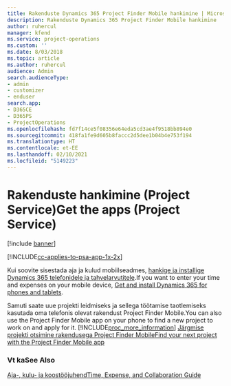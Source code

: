 ```yaml
---
title: Rakenduste Dynamics 365 Project Finder Mobile hankimine | MicrosoftDocs
description: Rakenduste Dynamics 365 Project Finder Mobile hankimine
author: ruhercul
manager: kfend
ms.service: project-operations
ms.custom: ''
ms.date: 8/03/2018
ms.topic: article
ms.author: ruhercul
audience: Admin
search.audienceType:
- admin
- customizer
- enduser
search.app:
- D365CE
- D365PS
- ProjectOperations
ms.openlocfilehash: fd7f14ce5f08356e64eda5cd3ae4f9518bb894e0
ms.sourcegitcommit: 418fa1fe9d605b8faccc2d5dee1b04b4e753f194
ms.translationtype: HT
ms.contentlocale: et-EE
ms.lasthandoff: 02/10/2021
ms.locfileid: "5149223"
---
```

# <a name="get-the-apps-project-service"></a><span data-ttu-id="24d5b-103">Rakenduste hankimine (Project Service)</span><span class="sxs-lookup"><span data-stu-id="24d5b-103">Get the apps (Project Service)</span></span>

[!include [banner](../includes/psa-now-project-operations.md)]

[!INCLUDE[cc-applies-to-psa-app-1x-2x](../includes/cc-applies-to-psa-app-1x-2x.md)]

<span data-ttu-id="24d5b-104">Kui soovite sisestada aja ja kulud mobiilseadmes, [hankige ja installige Dynamics 365 telefonidele ja tahvelarvutitele](https://docs.microsoft.com/dynamics365/mobile-app/dynamics-365-phones-tablets-users-guide).</span><span class="sxs-lookup"><span data-stu-id="24d5b-104">If you want to enter your time and expenses on your mobile device, [Get and install Dynamics 365 for phones and tablets](https://docs.microsoft.com/dynamics365/mobile-app/dynamics-365-phones-tablets-users-guide).</span></span>  
  
 <span data-ttu-id="24d5b-105">Samuti saate uue projekti leidmiseks ja sellega töötamise taotlemiseks kasutada oma telefonis olevat rakendust Project Finder Mobile.</span><span class="sxs-lookup"><span data-stu-id="24d5b-105">You can also use the Project Finder Mobile app on your phone to find a new project to work on and apply for it.</span></span> [!INCLUDE[proc_more_information](../includes/proc-more-information.md)] <span data-ttu-id="24d5b-106">[Järgmise projekti otsimine rakendusega Project Finder Mobile](../psa/find-next-project-finder-mobile-app.md)</span><span class="sxs-lookup"><span data-stu-id="24d5b-106">[Find your next project with the Project Finder Mobile app](../psa/find-next-project-finder-mobile-app.md)</span></span> 
  
### <a name="see-also"></a><span data-ttu-id="24d5b-107">Vt ka</span><span class="sxs-lookup"><span data-stu-id="24d5b-107">See Also</span></span>  
 [<span data-ttu-id="24d5b-108">Aja-, kulu- ja koostööjuhend</span><span class="sxs-lookup"><span data-stu-id="24d5b-108">Time, Expense, and Collaboration Guide</span></span>](../psa/time-expense-collaboration-guide.md)
